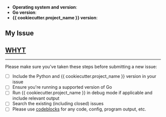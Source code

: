 - **Operating system and version**:
- **Go version**:
- **{{ cookiecutter.project_name }} version**:

## My Issue



## [WHYT](http://mattgemmell.com/what-have-you-tried)



---

Please make sure you've taken these steps before submitting a new issue:

- [ ] Include the Python and {{ cookiecutter.project_name }} version in your
  issue
- [ ] Ensure you're running a supported version of Go
- [ ] Run {{ cookiecutter.project_name }} in debug mode if applicable and
  include relevant output
- [ ] Search the existing (including closed) issues
- [ ] Please use [codeblocks][1] for any code, config, program output, etc.

[1]: https://help.github.com/articles/creating-and-highlighting-code-blocks/
